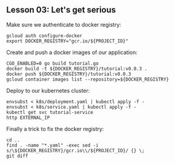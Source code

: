 ## Lesson 03: Let's get serious

Make sure we authenticate to docker registry:
```
gcloud auth configure-docker
export DOCKER_REGISTRY="gcr.io/${PROJECT_ID}"
```

Create and push a docker images of our application:
```
CGO_ENABLED=0 go build tutorial.go
docker build -t ${DOCKER_REGISTRY}/tutorial:v0.0.3 .
docker push ${DOCKER_REGISTRY}/tutorial:v0.0.3
gcloud container images list --repository=${DOCKER_REGISTRY}
```

Deploy to our kubernetes cluster:
```
envsubst < k8s/deployment.yaml | kubectl apply -f -
envsubst < k8s/service.yaml | kubectl apply -f -
kubectl get svc tutorial-service
http EXTERNAL_IP
```


Finally a trick to fix the docker registry:
```
cd ..
find . -name "*.yaml" -exec sed -i s/\${DOCKER_REGISTRY}/gcr.io\\/${PROJECT_ID}/ {} \;
git diff
```
